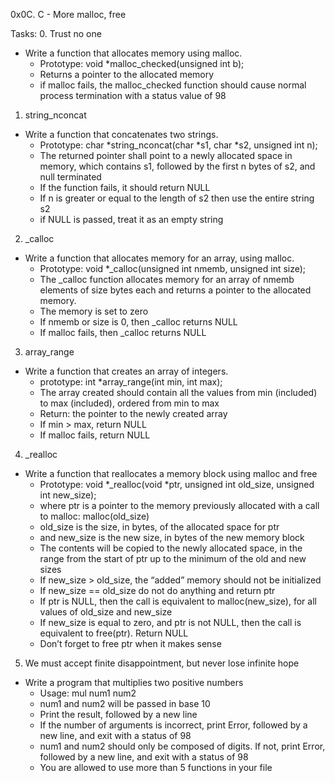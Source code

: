0x0C. C - More malloc, free

Tasks:
0. Trust no one
* Write a function that allocates memory using malloc.
    - Prototype: void *malloc_checked(unsigned int b);
    - Returns a pointer to the allocated memory
    - if malloc fails, the malloc_checked function should cause normal process termination with a status value of 98

1. string_nconcat
* Write a function that concatenates two strings.
    - Prototype: char *string_nconcat(char *s1, char *s2, unsigned int n);
    - The returned pointer shall point to a newly allocated space in memory, which contains s1, followed by the first n bytes of s2, and null terminated
    - If the function fails, it should return NULL
    - If n is greater or equal to the length of s2 then use the entire string s2
    - if NULL is passed, treat it as an empty string

2. _calloc
* Write a function that allocates memory for an array, using malloc.
    - Prototype: void *_calloc(unsigned int nmemb, unsigned int size);
    - The _calloc function allocates memory for an array of nmemb elements of size bytes each and returns a pointer to the allocated memory.
    - The memory is set to zero
    - If nmemb or size is 0, then _calloc returns NULL
    - If malloc fails, then _calloc returns NULL

3. array_range
* Write a function that creates an array of integers.
    - prototype: int *array_range(int min, int max);
    - The array created should contain all the values from min (included) to max (included), ordered from min to max
    - Return: the pointer to the newly created array
    - If min > max, return NULL
    - If malloc fails, return NULL

4. _realloc
* Write a function that reallocates a memory block using malloc and free
    - Prototype: void *_realloc(void *ptr, unsigned int old_size, unsigned int new_size);
    - where ptr is a pointer to the memory previously allocated with a call to malloc: malloc(old_size)
    - old_size is the size, in bytes, of the allocated space for ptr
    - and new_size is the new size, in bytes of the new memory block
    - The contents will be copied to the newly allocated space, in the range from the start of ptr up to the minimum of the old and new sizes
    - If new_size > old_size, the “added” memory should not be initialized
    - If new_size == old_size do not do anything and return ptr
    - If ptr is NULL, then the call is equivalent to malloc(new_size), for all values of old_size and new_size
    - If new_size is equal to zero, and ptr is not NULL, then the call is equivalent to free(ptr). Return NULL
    - Don’t forget to free ptr when it makes sense

5. We must accept finite disappointment, but never lose infinite hope
* Write a program that multiplies two positive numbers
    - Usage: mul num1 num2
    - num1 and num2 will be passed in base 10
    - Print the result, followed by a new line
    - If the number of arguments is incorrect, print Error, followed by a new line, and exit with a status of 98
    - num1 and num2 should only be composed of digits. If not, print Error, followed by a new line, and exit with a status of 98
    - You are allowed to use more than 5 functions in your file
